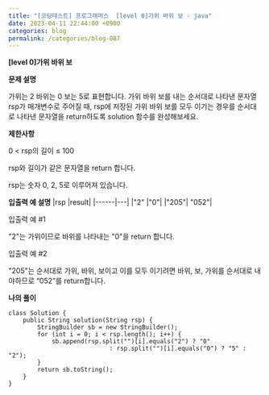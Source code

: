 ```yaml
---
title: "[코딩테스트] 프로그래머스  [level 0]가위 바위 보 - java"
date: 2023-04-11 22:44:00 +0900
categories: blog
permalink: /categories/blog-087
---
```



**[level 0]가위 바위 보**



**문제 설명**

가위는 2 바위는 0 보는 5로 표현합니다. 가위 바위 보를 내는 순서대로 나타낸 문자열 rsp가 매개변수로 주어질 때, rsp에 저장된 가위 바위 보를 모두 이기는 경우를 순서대로 나타낸 문자열을 return하도록 solution 함수를 완성해보세요.




**제한사항**

0 < rsp의 길이 ≤ 100

rsp와 길이가 같은 문자열을 return 합니다.

rsp는 숫자 0, 2, 5로 이루어져 있습니다.


**입출력 예 설명**
|rsp	|result|
|------|---|
|"2"	|"0"|
|"205"|	"052"|

입출력 예 #1

"2"는 가위이므로 바위를 나타내는 "0"을 return 합니다.

입출력 예 #2

"205"는 순서대로 가위, 바위, 보이고 이를 모두 이기려면 바위, 보, 가위를 순서대로 내야하므로 “052”를 return합니다.


**나의 풀이**

```
class Solution {
    public String solution(String rsp) {
        StringBuilder sb = new StringBuilder();
        for (int i = 0; i < rsp.length(); i++) {
            sb.append(rsp.split("")[i].equals("2") ? "0"
                            : rsp.split("")[i].equals("0") ? "5" : "2");
        }
        return sb.toString();
    }
}

```


